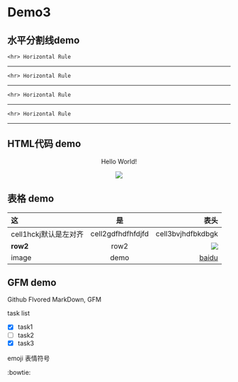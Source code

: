 # Demo3

##  水平分割线demo

    <hr> Horizontal Rule
<hr>

    <hr> Horizontal Rule

---    
    
    <hr> Horizontal Rule
    
***    

    <hr> Horizontal Rule
    
___    

##  HTML代码 demo

<p align="center">Hello World!</p>

<!--这是注释，不显示在页面 -->

<p align="center"><img src="https://ss2.bdstatic.com/70cFvnSh_Q1YnxGkpoWK1HF6hhy/it/u=862591842,2864954084&fm=27&gp=0"></p>

##  表格 demo

| 这 | 是 | 表头 |
|:---|:---:|-----:|
| cell1hckj默认是左对齐 | cell2gdfhdfhfdjfd | cell3bvjhdfbkdbgk |
| **row2** | row2 | ![][bdlogo] |
| image | demo | [baidu] |

##  GFM demo

Github Flvored MarkDown, GFM

task list

- [x] task1
- [ ] task2
- [x] task3

emoji 表情符号

:bowtie:

<!--这是链接注释，不显示在页面 -->

[bdlogo]: http://s7.sinaimg.cn/mw690/546bdb0ctx6Ct7OgNH836&690
[baidu]: http://www.baidu.com